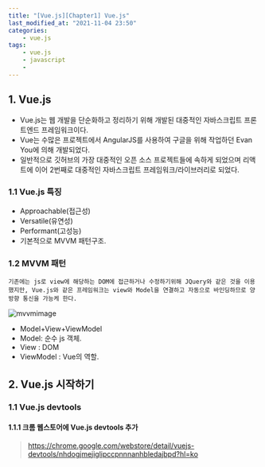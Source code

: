 ```yaml
---
title: "[Vue.js][Chapter1] Vue.js"
last_modified_at: "2021-11-04 23:50"
categories:
    - vue.js
tags:
    - vue.js
    - javascript
    - 
---
```

## 1. Vue.js
* Vue.js는 웹 개발을 단순화하고 정리하기 위해 개발된 대중적인 자바스크립트 프론트엔드 프레임워크이다.
* Vue는 수많은 프로젝트에서 AngularJS를 사용하여 구글을 위해 작업하던 Evan You에 의해 개발되었다.
* 일반적으로 깃허브의 가장 대중적인 오픈 소스 프로젝트들에 속하게 되었으며 리액트에 이어 2번째로 대중적인 자바스크립트 프레임워크/라이브러리로 되었다.

### 1.1 Vue.js 특징
* Approachable(접근성)
* Versatile(유연성)
* Performant(고성능)
* 기본적으로 MVVM 패턴구조.

### 1.2 MVVM 패턴
    기존에는 js로 view에 해당하는 DOM에 접근하거나 수정하기위해 JQuery와 같은 것을 이용했지만, Vue.js와 같은 프레임워크는 view와 Model을 연결하고 자동으로 바인딩하므로 양방향 통신을 가능케 한다.

![mvvmimage](https://upload.wikimedia.org/wikipedia/commons/thumb/8/87/MVVMPattern.png/500px-MVVMPattern.png)
* Model+View+ViewModel
* Model: 순수 js 객체.
* View : DOM
* ViewModel : Vue의 역할. 

## 2. Vue.js 시작하기
### 1.1 Vue.js devtools
#### 1.1.1 크롬 웹스토어에 Vue.js devtools 추가
>https://chrome.google.com/webstore/detail/vuejs-devtools/nhdogjmejiglipccpnnnanhbledajbpd?hl=ko

 

